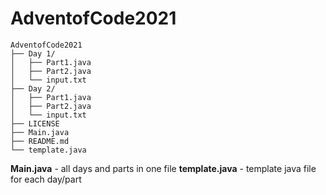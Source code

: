 # AdventofCode2021
```
AdventofCode2021
├── Day 1/
│   ├── Part1.java
│   ├── Part2.java
│   └── input.txt
├── Day 2/
│   ├── Part1.java
│   ├── Part2.java
│   └── input.txt
├── LICENSE
├── Main.java
├── README.md
└── template.java
```
**Main.java** - all days and parts in one file
**template.java** - template java file for each day/part

